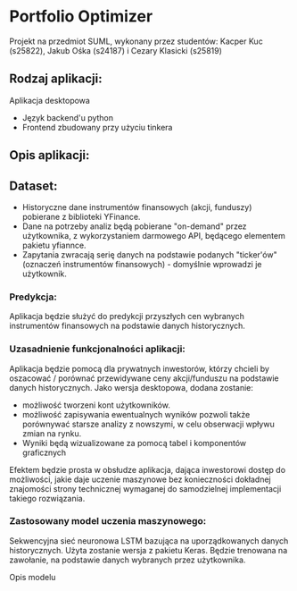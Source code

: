 # Portfolio Optimizer
Projekt na przedmiot SUML, wykonany przez studentów: Kacper Kuc (s25822), Jakub Ośka (s24187) i Cezary Klasicki (s25819)

## Rodzaj aplikacji:
Aplikacja desktopowa
- Język backend'u python
- Frontend zbudowany przy użyciu tinkera
## Opis aplikacji:

## Dataset:
- Historyczne dane instrumentów finansowych (akcji, funduszy) pobierane z biblioteki YFinance.
- Dane na potrzeby analiz będą pobierane "on-demand" przez użytkownika, z wykorzystaniem darmowego API, będącego elementem pakietu yfiannce.
- Zapytania zwracają serię danych na podstawie podanych "ticker'ów" (oznaczeń instrumentów finansowych) - domyślnie wprowadzi je użytkownik.

### Predykcja:
Aplikacja będzie służyć do predykcji przyszłych cen wybranych instrumentów finansowych na podstawie danych historycznych.

### Uzasadnienie funkcjonalności aplikacji:
Aplikacja będzie pomocą dla prywatnych inwestorów, którzy chcieli by oszacować / porównać przewidywane ceny akcji/funduszu na podstawie danych historycznych. Jako wersja desktopowa, dodana zostanie:
- możliwość tworzeni kont użytkowników.
- możliwość zapisywania ewentualnych wyników pozwoli także porównywać starsze analizy z nowszymi, w celu obserwacji wpływu zmian na rynku.
- Wyniki będą wizualizowane za pomocą tabel i komponentów graficznych

Efektem będzie prosta w obsłudze aplikacja, dająca inwestorowi dostęp do możliwości, jakie daje uczenie maszynowe bez konieczności dokładnej znajomości strony technicznej wymaganej do samodzielnej implementacji takiego rozwiązania.

### Zastosowany model uczenia maszynowego:
Sekwencyjna sieć neuronowa LSTM bazująca na uporządkowanych danych historycznych. Użyta zostanie wersja z pakietu Keras. Będzie trenowana na zawołanie, na podstawie danych wybranych przez użytkownika.

Opis modelu